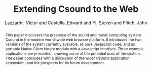 --- 
title: "Extending Csound to the Web" 
abstract: "This paper discusses the presence of the sound and music computing system Csound in the modern world-wide web browser platform. It introduces the two versions of the system currently available, as pure Javascript code, and as portable Native Client binary module with a Javascript interface. Three example applications are presented, showing some of the potential uses of the system. The paper concludes with a discussion of the wider Csound application ecosystem, and the prospects for its future development." 
address: "Paris" 
author: "Lazzarini, Victor and Costello, Edward and Yi, Steven and Ffitch, John"
webAuthor: "Victor Lazzarini, Edward Costello, Steven Yi, John Ffitch" 
booktitle: "Proceedings of the International Web Audio Conference" 
editor: "Goldszmidt, Samuel and Schnell, Norbert and Saiz, Victor and Matuszewski, Benjamin" 
month: "Proceedings of the International Web Audio Conference"
pages: "" 
publisher: "IRCAM" 
series: "WAC '15"
type: "Paper"  
year: "2015" 
id: "2015_14" 
tags: year2015
media: https://medias.ircam.fr/x0460cf 
pdflink: /_data/papers/pdf/2015/2015_14.pdf
ISSN: 2663-5844
---